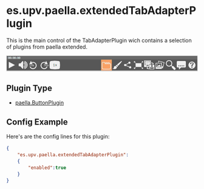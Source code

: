 ---
---

# es.upv.paella.extendedTabAdapterPlugin

This is the main control of the TabAdapterPlugin wich contains a selection of plugins from paella extended.

![](images/extendedTabAdapterPlugin.jpg)

## Plugin Type

- [paella.ButtonPlugin](../developer/plugin_types.md)

## Config Example

Here's are the config lines for this plugin:

```json
{
	"es.upv.paella.extendedTabAdapterPlugin":
	{
		"enabled":true
	}
}
```

